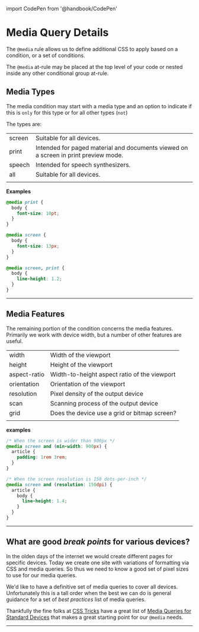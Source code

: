 import CodePen from '@handbook/CodePen'

# Media Query Details

The `@media` rule allows us to define additional CSS to apply based on a condition, or a set of conditions.

The `@media` at-rule may be placed at the top level of your code or nested inside any other conditional group at-rule.

## Media Types

The media condition may start with a media type and an option to indicate if this is `only` for this type or for all other types (`not`)

The types are:

|        |                                                                                     |
| ------ | ----------------------------------------------------------------------------------- |
| screen | Suitable for all devices.                                                           |
| print  | Intended for paged material and documents viewed on a screen in print preview mode. |
| speech | Intended for speech synthesizers.                                                   |
| all    | Suitable for all devices.                                                           |
|        |                                                                                     |

**Examples**

```css
@media print {
  body {
    font-size: 10pt;
  }
}

@media screen {
  body {
    font-size: 13px;
  }
}

@media screen, print {
  body {
    line-height: 1.2;
  }
}
```

---

## Media Features

The remaining portion of the condition concerns the media features. Primarily we work with device width, but a number of other features are useful.

|              |                                              |
| ------------ | -------------------------------------------- |
| width        | Width of the viewport                        |
| height       | Height of the viewport                       |
| aspect-ratio | Width-to-height aspect ratio of the viewport |
| orientation  | Orientation of the viewport                  |
| resolution   | Pixel density of the output device           |
| scan         | Scanning process of the output device        |
| grid         | Does the device use a grid or bitmap screen? |
|              |                                              |

**examples**

```css
/* When the screen is wider than 900px */
@media screen and (min-width: 900px) {
  article {
    padding: 1rem 3rem;
  }
}

/* When the screen resolution is 150 dots-per-inch */
@media screen and (resolution: 150dpi) {
  article {
    body {
      line-height: 1.4;
    }
  }
}
```

---

## What are good _break points_ for various devices?

In the olden days of the internet we would create different pages for specific devices. Today we create one site with variations of formatting via CSS and media queries. So thus we need to know a good set of pixel sizes to use for our media queries.

We'd like to have a definitive set of media queries to cover all devices. Unfortunately this is a tall order when the best we can do is general guidance for a set of _best practices_ list of media queries.

Thankfully the fine folks at [CSS Tricks](https://css-tricks.com) have a great list of [Media Queries for Standard Devices](https://css-tricks.com/snippets/css/media-queries-for-standard-devices/) that makes a great starting point for our `@media` needs.

---
